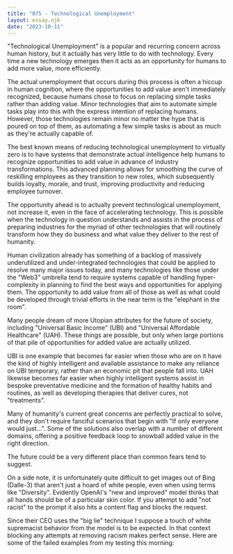 ```yaml
---
title: "075 - Technological Unemployment"
layout: essay.njk
date: "2023-10-11"
---
```


"Technological Unemployment" is a popular and recurring concern across human history, but it actually has very little to do with technology. Every time a new technology emerges then it acts as an opportunity for humans to add more value, more efficiently.

The actual unemployment that occurs during this process is often a hiccup in human cognition, where the opportunities to add value aren't immediately recognized, because humans chose to focus on replacing simple tasks rather than adding value. Minor technologies that aim to automate simple tasks play into this with the express intention of replacing humans. However, those technologies remain minor no matter the hype that is poured on top of them, as automating a few simple tasks is about as much as they're actually capable of.

The best known means of reducing technological unemployment to virtually zero is to have systems that demonstrate actual intelligence help humans to recognize opportunities to add value in advance of industry transformations. This advanced planning allows for smoothing the curve of reskilling employees as they transition to new roles, which subsequently builds loyalty, morale, and trust, improving productivity and reducing employee turnover.

The opportunity ahead is to actually prevent technological unemployment, not increase it, even in the face of accelerating technology. This is possible when the technology in question understands and assists in the process of preparing industries for the myriad of other technologies that will routinely transform how they do business and what value they deliver to the rest of humanity.

Human civilization already has something of a backlog of massively underutilized and under-integrated technologies that could be applied to resolve many major issues today, and many technologies like those under the "Web3" umbrella tend to require systems capable of handling hyper-complexity in planning to find the best ways and opportunities for applying them. The opportunity to add value from all of those as well as what could be developed through trivial efforts in the near term is the "elephant in the room".

Many people dream of more Utopian attributes for the future of society, including "Universal Basic Income" (UBI) and "Universal Affordable Healthcare" (UAH). These things are possible, but only when large portions of that pile of opportunities for added value are actually utilized.

UBI is one example that becomes far easier when those who are on it have the kind of highly intelligent and available assistance to make any reliance on UBI temporary, rather than an economic pit that people fall into. UAH likewise becomes far easier when highly intelligent systems assist in bespoke preventative medicine and the formation of healthy habits and routines, as well as developing therapies that deliver cures, not "treatments".

Many of humanity's current great concerns are perfectly practical to solve, and they don't require fanciful scenarios that begin with "If only everyone would just...". Some of the solutions also overlap with a number of different domains, offering a positive feedback loop to snowball added value in the right direction.

The future could be a very different place than common fears tend to suggest.

On a side note, it is unfortunately quite difficult to get images out of Bing (Dalle-3) that aren't just a hoard of white people, even when using terms like "Diversity". Evidently OpenAI's "new and improved" model thinks that all hands should be of a particular skin color. If you attempt to add "not racist" to the prompt it also hits a content flag and blocks the request.

Since their CEO uses the "big lie" technique I suppose a touch of white supremacist behavior from the model is to be expected. In that context blocking any attempts at removing racism makes perfect sense. Here are some of the failed examples from my testing this morning:
